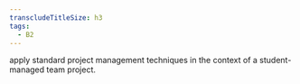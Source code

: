 ```yaml
---
transcludeTitleSize: h3
tags:
  - B2
---
```

apply standard project management techniques in the context of a student-managed team project.